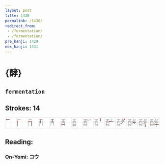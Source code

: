 ```yaml
---
layout: post
title: 1430
permalink: /1430/
redirect_from:
 - /fermentation/
 - /fermentation/
pre_kanji: 1429
nex_kanji: 1431
---
```


# {酵}

## `fermentation`

## Strokes: 14

<div class="stroke"><img src="../images/E985B5.png" /></div>

## Reading:

### On-Yomi: コウ
